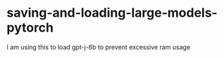 # saving-and-loading-large-models-pytorch
 I am using this to load gpt-j-6b to prevent excessive ram usage
